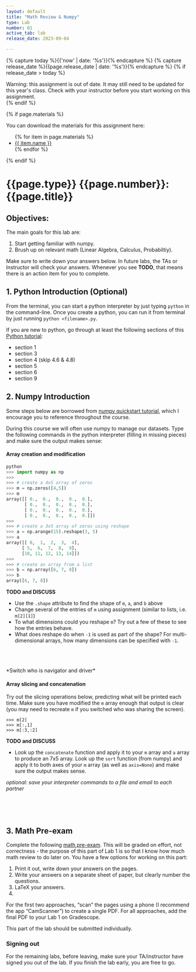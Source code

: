 ```yaml
---
layout: default
title: "Math Review & Numpy"
type: Lab
number: 01
active_tab: lab
release_date: 2023-09-04

---
```


<!-- Check whether the assignment is ready to release -->
{% capture today %}{{'now' | date: '%s'}}{% endcapture %}
{% capture release_date %}{{page.release_date | date: '%s'}}{% endcapture %}
{% if release_date > today %} 
<div class="alert alert-danger">
Warning: this assignment is out of date.  It may still need to be updated for this year's class.  Check with your instructor before you start working on this assignment.
</div>
{% endif %}
<!-- End of check whether the assignment is up to date -->


<!-- Check whether the assignment is up to date -->
<!--{% capture this_year %}{{'now' | date: '%Y'}}{% endcapture %}
{% capture due_year %}{{page.due_date | date: '%Y'}}{% endcapture %}
{% if this_year != due_year %} 
<div class="alert alert-danger">
Warning: this assignment is out of date.  It may still need to be updated for this year's class.  Check with your instructor before you start working on this assignment.
</div>
{% endif %}-->
<!-- End of check whether the assignment is up to date -->



{% if page.materials %}
<div class="alert alert-info">
You can download the materials for this assignment here:
<ul>
{% for item in page.materials %}
<li><a href="{{item.url}}">{{ item.name }}</a></li>
{% endfor %}
</ul>

</div>
{% endif %}





{{page.type}} {{page.number}}: {{page.title}}
=============================================================

## Objectives:

The main goals for this lab are:

1. Start getting familiar with numpy.
2. Brush up on relevant math (Linear Algebra, Calculus, Probabiltiy).


Make sure to write down your answers below. In future labs, the TAs or Instructor
will check your answers. Whenever you see **TODO**, that means there is an action item for you to complete.


## 1. Python Introduction (Optional)

From the terminal, you can start a python interpreter by just typing `python` in the command-line. Once you create a python, you can run it from terminal by just running `python <filename>.py`. 

If you are new to python, go through at least the following sections of this [Python tutorial](https://docs.python.org/3/tutorial/):

- section 1
- section 3 
- section 4 (skip 4.6 & 4.8)
- section 5  
- section 6
- section 9

## 2. Numpy Introduction

Some steps below are borrowed from [numpy quickstart tutorial](https://docs.scipy.org/doc/numpy/user/quickstart.html), which I encourage you to reference throughout the course.

During this course we will often use numpy to manage our datasets. Type the following commands in the python interpreter (filling in missing pieces) and make sure the output makes sense:

#### Array creation and modification

```python
python
>>> import numpy as np
>>>
>>> # create a 4x5 array of zeros
>>> m = np.zeros([4,5])
>>> m
array([[ 0.,  0.,  0.,  0.,  0.],
       [ 0.,  0.,  0.,  0.,  0.],
       [ 0.,  0.,  0.,  0.,  0.],
       [ 0.,  0.,  0.,  0.,  0.]])
>>>
>>> # create a 3x5 array of zeros using reshape
>>> a = np.arange(15).reshape(3, 5)
>>> a
array([[ 0,  1,  2,  3,  4],
      [ 5,  6,  7,  8,  9],
      [10, 11, 12, 13, 14]])
>>>
>>> # create an array from a list
>>> b = np.array([6, 7, 8])
>>> b
array([6, 7, 8])
```

**TODO and DISCUSS**

- Use the `.shape` attribute to find the shape of `m`, `a`, and `b` above
- Change several of the entries of `m` using assignment (similar to lists, i.e. `m[2][1]`)
- To what dimensions could you reshape `m`? Try out a few of these to see how the entries behave.
- What does reshape do when `-1` is used as part of the shape? For multi-dimensional arrays, how many dimensions can be specified with `-1`.

<br>
<br>
<br> 
*Switch who is navigator and driver*

#### Array slicing and concatenation

Try out the slicing operations below, predicting what will be printed each time. Make sure you have modified the `m` array enough that output is clear (you may need to recreate `m` if you switched who was sharing the screen).

```
>>> m[2]
>>> m[:,1]
>>> m[:3,:2]
```

**TODO and DISCUSS**

- Look up the `concatenate` function and apply it to your `m` array and `a` array to produce an 7x5 array.
Look up the `sort` function (from numpy) and apply it to both axes of your `m` array (as well as `axis=None`) and make sure the output makes sense.

*optional: save your interpreter commands to a file and email to each partner*

<br><br><br>

## 3. Math Pre-exam

Complete the following [math pre-exam]({{site.url}}{{site.baseurl}}labs/lab01/math_pretest.pdf). This will be graded on effort, not correctness - the purpose of this part of Lab 1 is so that I know how much math review to do later on. You have a few options for working on this part:

1. Print it out, write down your answers on the pages.
2. Write your answers on a separate sheet of paper, but clearly number the questions.
3. LaTeX your answers.
4. 
For the first two approaches, “scan” the pages using a phone (I recommend the app “CamScanner”) to create a single PDF. For all approaches, add the final PDF to your Lab 1 on Gradescope.

This part of the lab should be submitted individually.

### Signing out
For the remaining labs, before leaving, make sure your TA/instructor have signed you out of the lab. If you finish the lab early, you are free to go.
